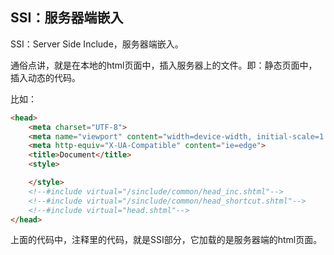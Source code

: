 
## SSI：服务器端嵌入

SSI：Server Side Include，服务器端嵌入。

通俗点讲，就是在本地的html页面中，插入服务器上的文件。即：静态页面中，插入动态的代码。

比如：

```html
<head>
    <meta charset="UTF-8">
    <meta name="viewport" content="width=device-width, initial-scale=1.0">
    <meta http-equiv="X-UA-Compatible" content="ie=edge">
    <title>Document</title>
    <style>

    </style>
    <!--#include virtual="/sinclude/common/head_inc.shtml"-->
    <!--#include virtual="/sinclude/common/head_shortcut.shtml"-->
    <!--#include virtual="head.shtml"-->
</head>
```

上面的代码中，注释里的代码，就是SSI部分，它加载的是服务器端的html页面。







